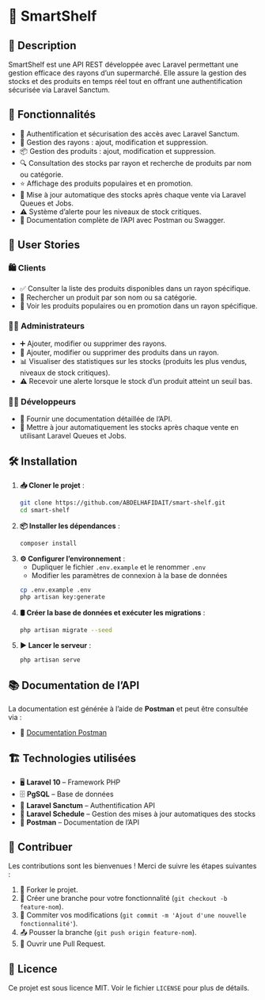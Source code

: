 # 🛒 SmartShelf

## 📌 Description
SmartShelf est une API REST développée avec Laravel permettant une gestion efficace des rayons d’un supermarché. Elle assure la gestion des stocks et des produits en temps réel tout en offrant une authentification sécurisée via Laravel Sanctum.

## 🚀 Fonctionnalités
- 🔐 Authentification et sécurisation des accès avec Laravel Sanctum.
- 🏪 Gestion des rayons : ajout, modification et suppression.
- 📦 Gestion des produits : ajout, modification et suppression.
- 🔍 Consultation des stocks par rayon et recherche de produits par nom ou catégorie.
- ⭐ Affichage des produits populaires et en promotion.
- 🔄 Mise à jour automatique des stocks après chaque vente via Laravel Queues et Jobs.
- ⚠️ Système d’alerte pour les niveaux de stock critiques.
- 📜 Documentation complète de l’API avec Postman ou Swagger.

## 👤 User Stories

### 🛍️ Clients
- ✅ Consulter la liste des produits disponibles dans un rayon spécifique.
- 🔎 Rechercher un produit par son nom ou sa catégorie.
- 🌟 Voir les produits populaires ou en promotion dans un rayon spécifique.

### 👨‍💼 Administrateurs
- ➕ Ajouter, modifier ou supprimer des rayons.
- 📌 Ajouter, modifier ou supprimer des produits dans un rayon.
- 📊 Visualiser des statistiques sur les stocks (produits les plus vendus, niveaux de stock critiques).
- ⚠️ Recevoir une alerte lorsque le stock d’un produit atteint un seuil bas.

### 👨‍💻 Développeurs
- 📖 Fournir une documentation détaillée de l’API.
- 🔄 Mettre à jour automatiquement les stocks après chaque vente en utilisant Laravel Queues et Jobs.

## 🛠️ Installation
1. **📥 Cloner le projet** :
   ```bash
   git clone https://github.com/ABDELHAFIDAIT/smart-shelf.git
   cd smart-shelf
   ```
2. **📦 Installer les dépendances** :
   ```bash
   composer install
   ```
3. **⚙️ Configurer l’environnement** :
   - Dupliquer le fichier `.env.example` et le renommer `.env`
   - Modifier les paramètres de connexion à la base de données
   ```bash
   cp .env.example .env
   php artisan key:generate
   ```
4. **🛢️ Créer la base de données et exécuter les migrations** :
   ```bash
   php artisan migrate --seed
   ```
5. **▶️ Lancer le serveur** :
   ```bash
   php artisan serve
   ```

## 📚 Documentation de l’API
La documentation est générée à l’aide de **Postman** et peut être consultée via :
- 🔗 [Documentation Postman](#)

## 🏗️ Technologies utilisées
- 🖥️ **Laravel 10** – Framework PHP
- 🗄️ **PgSQL** – Base de données
- 🔐 **Laravel Sanctum** – Authentification API
- 🔄 **Laravel Schedule** – Gestion des mises à jour automatiques des stocks
- 📜 **Postman** – Documentation de l’API

## 🤝 Contribuer
Les contributions sont les bienvenues ! Merci de suivre les étapes suivantes :
1. 🍴 Forker le projet.
2. 🌿 Créer une branche pour votre fonctionnalité (`git checkout -b feature-nom`).
3. 💾 Commiter vos modifications (`git commit -m 'Ajout d'une nouvelle fonctionnalité'`).
4. 📤 Pousser la branche (`git push origin feature-nom`).
5. 🔄 Ouvrir une Pull Request.

## 📜 Licence
Ce projet est sous licence MIT. Voir le fichier `LICENSE` pour plus de détails.